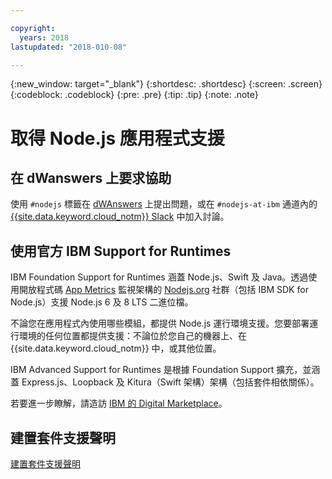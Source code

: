 ```yaml
---

copyright:
  years: 2018
lastupdated: "2018-010-08"

---
```


{:new_window: target="_blank"}
{:shortdesc: .shortdesc}
{:screen: .screen}
{:codeblock: .codeblock}
{:pre: .pre}
{:tip: .tip}
{:note: .note}

# 取得 Node.js 應用程式支援

## 在 dWanswers 上要求協助

使用 `#nodejs` 標籤在 [dWAnswers](https://developer.ibm.com/answers/smartspace/nodejs/) 上提出問題，或在 `#nodejs-at-ibm` 通道內的 [{{site.data.keyword.cloud_notm}} Slack](https://slack-invite-ibm-cloud-tech.mybluemix.net/) 中加入討論。

## 使用官方 IBM Support for Runtimes

IBM Foundation Support for Runtimes 涵蓋 Node.js、Swift 及 Java。透過使用開放程式碼 [App Metrics](https://developer.ibm.com/node/monitoring-post-mortem/application-metrics-node-js/) 監視架構的 [Nodejs.org](https://nodejs.org/) 社群（包括 IBM SDK for Node.js）支援 Node.js 6 及 8 LTS 二進位檔。

不論您在應用程式內使用哪些模組，都提供 Node.js 運行環境支援。您要部署運行環境的任何位置都提供支援：不論位於您自己的機器上、在 {{site.data.keyword.cloud_notm}} 中，或其他位置。

IBM Advanced Support for Runtimes 是根據 Foundation Support 擴充，並涵蓋 Express.js、Loopback 及 Kitura（Swift 架構）架構（包括套件相依關係）。

若要進一步瞭解，請造訪 [IBM 的 Digital Marketplace](https://www.ibm.com/us-en/marketplace/support-for-runtimes)。

## 建置套件支援聲明

[建置套件支援聲明](../runtimes/common/buildpackSupport.html)

